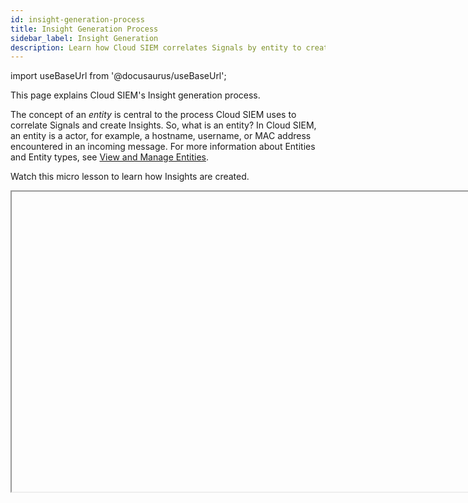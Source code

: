 ```yaml
---
id: insight-generation-process
title: Insight Generation Process
sidebar_label: Insight Generation
description: Learn how Cloud SIEM correlates Signals by entity to create Insights.
---
```


import useBaseUrl from '@docusaurus/useBaseUrl';

This page explains Cloud SIEM's Insight generation process. 

The concept of an *entity* is central to the process Cloud SIEM uses to correlate Signals and create Insights. So, what is an entity? In Cloud SIEM, an entity is a actor, for example, a  hostname, username, or MAC address encountered in an incoming message. For more information about Entities and Entity types, see [View and Manage Entities](/docs/cse/records-signals-entities-insights/view-manage-entities).

Watch this micro lesson to learn how Insights are created.

<Iframe url="https://www.youtube.com/embed/MjzJlozR6mE?rel=0"
        width="854px"
        height="480px"
        id="myId"
        className="video-container"
        display="initial"
        position="relative"
        allow="accelerometer; clipboard-write; encrypted-media; gyroscope; picture-in-picture"
        allowfullscreen
        />

import Iframe from 'react-iframe'; 


## Entities in messages are mapped to entity-type schema attributes

During the next step of the [Record processing flow](/docs/cse/schema/record-processing-pipeline)—log mapping—message fields are mapped to Cloud SIEM schema attributes. During this process, each entity field from a message is mapped to one of the following Cloud SIEM schema entity attributes:

| Entity Type | Schema Attributes |
|:----- |:----- |
| Command | `commandLine` |
| Domain | `http_referer_fqdn`, `http_url_fqdn` |
| Email | `targetUser_email`, `user_email` |
| File | `file_path`, `file_basename` |
| Hash | `file_hash_imphash`, `file_hash_md5`, `file_hash_pehash`, `file_hash_sha1`, `file_hash_sha256`, `file_hash_ssdeep` |
| Hostname | `device_hostname`, `device_hostname_raw`, `dstDevice_hostname`, `dstDevice_hostname_raw`, `srcDevice_hostname`, `srcDevice_hostname_raw` |
| IP Address | `device_ip`, `device_natIp`, `dns_replyIp`, `dstDevice_ip`, `dstDevice_natIp`, `srcDevice_ip`, `srcDevice_natIp` |
| MAC Address | `device_mac`, `dstDevice_mac`, `srcDevice_mac` |
| Process | `baseImage`, `parentBaseImage` |
| URL | `http_url` |
| User Agent | `http_userAgent` |
| Username | `fromUser_username`, `fromUser_username_raw`, `user_username`, `user_username_raw` |

Which particular attribute an entity gets mapped to depends on the [field mappings](/docs/cse/schema/create-structured-log-mapping) in the log mapper for the message source. Given the example message above, “thedude” might be mapped to `user_username` and "185.35.135.245"
to `srcDevice_ip`. 

## Rules have one or more On Entity attributes

When you write a rule, you select one or more *On Entity* attributes in the **Then Create a Signal** area of the **Rules Editor**. Here is an example of an existing rule that has two On Entity attributes: `srcDevice_ip` and `dstDevice_ip`.

<img src={useBaseUrl('img/cse/on-entity-example.png')} alt="On Entity example" style={{border: '1px solid gray'}} width="300"/>

## Entities are created when rules fire

Cloud SIEM creates an Entity when a Rule generates a Signal, unless the Entity already exists in Cloud SIEM. When a Record matches the conditions of a rule, Cloud SIEM generates a separate Signal for each On Entity attribute from the Record.   

The **Signals** page shows the Entity associated with each Signal.

<img src={useBaseUrl('img/cse/signal-list.png')} alt="Signals" style={{border: '1px solid gray'}} width="800"/>

## Viewing entities in Cloud SIEM UI

You can view the entities that have been extracted from messages on the **Entities** page in the Cloud SIEM UI.

<img src={useBaseUrl('img/cse/entity-list-page.png')} alt="Entities page" style={{border: '1px solid gray'}} width="800"/>

Note that the screenshot above shows an *Activity Score* for each entity. The following section explains what an Activity Score is and how it relates to the Insight creation process.

## Understanding Entity Activity Scores

An entity’s Activity Score is the sum of the severities of the unique Signals associated with that entity during the previous two weeks, unless a [different detection period is configured](/docs/cse/records-signals-entities-insights/set-insight-generation-window-threshold). What makes a Signal unique? A Signal takes its name from the rule that fired it, so unless a rule's name has a unique templated value in it, the Signals that the rule generates are not unique. 

Here are a couple practical examples:

* If the `RDP Brute Force Attempt` rule fires 10 times, the Signals all have the same name, and are not unique. So, the severity of just one of the 10 Signals would be included in the entity’s Activity Score.
* If the `RDP Brute Force Attempt {{threat_name}}` rule fires three times, where threat name is “bad”, “bad” and “worse”, two of the three Signals are unique:
  * `RDP Brute Force Attempt bad`
  * `RDP Brute Force Attempt bad`
  * `RDP Brute Force Attempt worse`

The severities of the `RDP Brute Force Attempt bad` and the `RDP Brute Force Attempt worse` Signals would be included in the entity’s Activity Score.

By default, when an entity’s Activity Score exceeds the threshold of 12, Cloud SIEM generates an Insight on the entity. Like the detection period, you can [configure a different Activity Score threshold value](/docs/cse/records-signals-entities-insights/set-insight-generation-window-threshold) for Insight generation. When Cloud SIEM creates an Insight on an Entity, it resets the Entity’s Activity Score to 0.

After Cloud SIEM fires a particular Signal on a particular Entity, it suppresses Signals for that Signal-Entity combination for 12 to 24 hours. For more information, see [Redundant Signal suppression](#redundant-signal-suppression), below. 

### Example of an Entity that has exceeded Activity Score threshold

In the screenshot below, the **Details** pane on the left shows that the Insight was created for the entity “217.xxx.x.x”, an IP address. The right side of the page shows the Signals that contributed to the Insight. You can see each of the Signals relate to the IP address for which the Insight was created; in the Record underlying each of the Signals, is mapped to the `srcDevice_ip` schema attribute. 

The severity of each Signal is also shown. Cloud SIEM generated an Insight for entity “217.xxx.x.x” because the cumulative severity of Signals fired for that entity within a two week period exceeds the threshold Activity Score.

<img src={useBaseUrl('img/cse/insight.png')} alt="Insight" style={{border: '1px solid gray'}} width="800"/>

### Redundant Signal suppression

Under certain circumstances, Cloud SIEM suppresses Signals to prevent generation of multiple, virtually identical Insights. A few unique Signals firing numerous times for the same entity in a short period of time could cause the entity’s Activity Score to climb, resulting in an Insight. At that point, the Entity’s Activity score is reset, and the cycle could repeat, leading to several Insights in succession on the same entity that contain a very similar or identical set of unique Signals. 

This makes Insight triage less than ideal for the analyst since they're getting multiple Insights for the same sets of Signals. Cloud SIEM prevents this by suppressing Signals that have the same name and are on the same Entity during a 12 hour time window, or up to 72 hours if Signals for the Signal-Entity combination are firing continuously.   

**Example 1**

If Signal A fires on Entity X at hour 0 and continues to fire once every 30 minutes for 24 hours, the Signals that fired after the first one are suppressed. This prevents those subsequent Signals from being analyzed by the Insight engine.  

**Example 2**

Signal B fires on Entity Y fires at hour 0, and doesn’t fire again until hour 13. The Signal that fired at hour 13 will not be suppressed, and will be analyzed by the Insight engine.  

:::note
Prototype Signals, which are are not included in Insights, are not suppressed.
:::

## About Insight Severity

The severity of an Insight is indicated as Low, Medium, High, or Critical. Note that there are only two situations in which an Insight can have the Critical severity level:

* You can assign a severity of Critical to a [Custom Insight](/docs/cse/records-signals-entities-insights/configure-custom-insight) configuration.
* You can change the severity of an Insight from the severity it was assigned by Cloud SIEM at generation time. In the [Insight details](/docs/cse/get-started-with-cloud-siem/about-cse-insight-ui/) pane, click the icon that appears next to **Severity** to display the severity levels, and select a new level. 

Insights that are generated by the Cloud SIEM Insight generation algorithm will only have severity levels of Low, Medium, or High. Severity is a function of the Entity Activity Score of the Insight’s Entity.

By default the threshold Entity Activity Score for Insight generation is 12.The table below shows how severity values map to Activity Scores, if you haven’t changed the threshold value.   

| Insight Severity value | Activity Score |
|:------------------------|:----------------|
| Low                    | 13          |
| Medium                 | 14 or 15          |
| High                   | 16 or higher   |

If your Entity Activity Score threshold value is set to a value other than 12, you can work out the mapping yourself. If `t` is your configured threshold:

```
Low = (t + 1)
Medium = (t + 2) to (t + 3)
High = (t + 4) or higher
```
